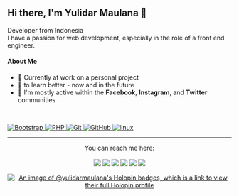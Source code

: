 ## Hi there, I'm Yulidar Maulana 👋

Developer from Indonesia <br>
I have a passion for web development, especially in the role of a front end engineer.

#### About Me

- 🔭 Currently at work on a personal project
- 🌱 to learn better - now and in the future
- 💬 I'm mostly active within the **Facebook**, **Instagram**, and **Twitter** communities
<br>

<a href="https://getbootstrap.com/" target="_blank"> <img src="https://img.shields.io/badge/Bootstrap-764AF1?style=for-the-badge&logo=bootstrap&logoColor=white" alt="Bootstrap"/> </a>
<a href="https://vanilla-js.com/" target="_blank"> <img src="https://img.shields.io/badge/Javascript-yellow?style=for-the-badge&logo=javascript&logoColor=white" alt="PHP"/> </a>
<a href="https://git-scm.com/" target="_blank"> <img src="https://img.shields.io/badge/GIT-E44C30?style=for-the-badge&logo=git&logoColor=white" alt="Git"/> </a>
<a href="https://github.com/" target="_blank"> <img src="https://img.shields.io/badge/GitHub-100000?style=for-the-badge&logo=github&logoColor=white" alt="GitHub"/>
<a href="https://www.linux.org/" target="_blank"> <img src="https://img.shields.io/badge/Linux-FCC624?style=for-the-badge&logo=linux&logoColor=black" alt="linux"/> </a>
<!-- <a href="https://reactjs.org/" target="_blank"> <img src="https://img.shields.io/badge/Reactjs-blue?style=for-the-badge&logo=React&logoColor=white" alt="PHP"/> </a> -->
<!-- <a href="https://getbootstrap.com/" target="_blank"> <img src="https://img.shields.io/badge/Tailwindcss-blue?style=for-the-badge&logo=tailwindcss&logoColor=white" alt="Tailwindcss"/> </a> -->
<!-- <a href="https://php.com/" target="_blank"> <img src="https://img.shields.io/badge/PHP-lightgrey?style=for-the-badge&logo=php&logoColor=white" alt="PHP"/> </a>
<a href="https://laravel.com/" target="_blank"> <img src="https://img.shields.io/badge/LARAVEL-E44C30?style=for-the-badge&logo=laravel&logoColor=white" alt="Laravel"/> </a> -->

<!-- ![HTML](https://img.shields.io/badge/HTML-Intermediate-lightblue)
![CSS](https://img.shields.io/badge/CSS-Intermediate-lightblue)
![JavaScript](https://img.shields.io/badge/JavaScript-Intermediate-lightblue)
![Bootstrap](https://img.shields.io/badge/Bootstrap-Intermediate-purple)
![Tailwind](https://img.shields.io/badge/Tailwind-Beginner-blue)
![React](https://img.shields.io/badge/React-Beginner-blue) -->
<!-- ![PHP](https://img.shields.io/badge/PHP-Intermediate-lightblue) -->

---

<div align="center">
<!--   <img src="https://img.shields.io/badge/javascript%20-%23323330.svg?&style=for-the-badge&logo=javascript&logoColor=%23F7DF1E"/>
  <img src="https://img.shields.io/badge/php%20-%23007ACC.svg?&style=for-the-badge&logo=php&logoColor=white"/>
  <img src="https://img.shields.io/badge/React-777BB4?style=for-the-badge&logo=react&logoColor=white"/>
  <img src="https://img.shields.io/badge/git-%23EA4335?&style=for-the-badge&logo=git&logoColor=white"/>
  <img src="https://img.shields.io/badge/postman-009639?&style=for-the-badge&logo=postman&logoColor=white"/>
  <img src="https://img.shields.io/badge/laravel-%23EA4335?&style=for-the-badge&logo=laravel&logoColor=white"/>
  <img src="https://img.shields.io/badge/ubuntu-%23EA4335?&style=for-the-badge&logo=ubuntu&logoColor=white"/>
  <br><br> -->

  You can reach me here:<br><br>
  <a href="https://www.linkedin.com/in/yulidar-maulana/" style="text-decoration: none;">
    <img src="https://img.shields.io/badge/linkedin%20me%20here-%2326A5E4?&style=for-the-badge&logo=linkedin&logoColor=white"/>
  </a>
  <a href="mailto:maulanayulidar@gmail.com" style="text-decoration: none;">
    <img src="https://img.shields.io/badge/email%20me%20here-%23EA4335?&style=for-the-badge&logo=gmail&logoColor=white"/>
  </a>
  <a href="https://t.me/yulidarmaulana" style="text-decoration: none;">
    <img src="https://img.shields.io/badge/telegram-%2326A5E4?&style=for-the-badge&logo=telegram&logoColor=white"/>
  </a>
  <a href="https://www.facebook.com/profile.php?id=100011659283224" style="text-decoration: none;">
    <img src="https://img.shields.io/badge/facebook-%231DA1F2?&style=for-the-badge&logo=facebook&logoColor=white"/>
  </a>
  <a href="https://twitter.com/thxsinsomnia" style="text-decoration: none;">
    <img src="https://img.shields.io/badge/twitter-%231DA1F2?&style=for-the-badge&logo=twitter&logoColor=white"/>
  </a>
  <a href="https://instagram.com/yulidarmaulana" style="text-decoration: none;">
    <img src="https://img.shields.io/badge/instagram-%23E4405F?&style=for-the-badge&logo=instagram&logoColor=white"/>
  </a>

[![An image of @yulidarmaulana's Holopin badges, which is a link to view their full Holopin profile](https://holopin.me/yulidarmaulana)](https://holopin.io/@yulidarmaulana)
</div>

<!-- ### Github Statistic Overall
<details>
<summary>Click to details statistic of repository</summary>
<br>
<p align="center">
<a href="https://github.com/dimasmds">
  <img height="180em" src="https://github-readme-stats-eight-theta.vercel.app/api?username=yulidarmaulana&show_icons=true&theme=algolia&include_all_commits=true&count_private=true"/>
  <img height="180em" src="https://github-readme-stats-eight-theta.vercel.app/api/top-langs/?username=yulidarmaulana&layout- 😄 Pronouns: he/him=compact&langs_count=8&theme=algolia"/>
</a>
</p>
</details> -->

<!-- ### Languages and Tools:

[<img align="left" alt="Visual Studio Code" width="26px" src="https://raw.githubusercontent.com/github/explore/80688e429a7d4ef2fca1e82350fe8e3517d3494d/topics/visual-studio-code/visual-studio-code.png" />]()
[<img align="left" alt="HTML5" width="26px" src="https://raw.githubusercontent.com/github/explore/80688e429a7d4ef2fca1e82350fe8e3517d3494d/topics/html/html.png" />]()
[<img align="left" alt="JavaScript" width="26px" src="https://raw.githubusercontent.com/github/explore/80688e429a7d4ef2fca1e82350fe8e3517d3494d/topics/javascript/javascript.png" />]()
[<img align="left" alt="PHP" width="26px" src="https://raw.githubusercontent.com/github/explore/80688e429a7d4ef2fca1e82350fe8e3517d3494d/topics/php/php.png" />]()
[<img align="left" alt="SQL" width="26px" src="https://raw.githubusercontent.com/github/explore/80688e429a7d4ef2fca1e82350fe8e3517d3494d/topics/sql/sql.png" />]()
[<img align="left" alt="MySQL" width="26px" src="https://raw.githubusercontent.com/github/explore/80688e429a7d4ef2fca1e82350fe8e3517d3494d/topics/mysql/mysql.png" />]()
[<img align="left" alt="Git" width="26px" src="https://raw.githubusercontent.com/github/explore/80688e429a7d4ef2fca1e82350fe8e3517d3494d/topics/git/git.png" />]()
[<img align="left" alt="GitHub" width="26px" src="https://raw.githubusercontent.com/github/explore/78df643247d429f6cc873026c0622819ad797942/topics/github/github.png" />]()
[<img align="left" alt="Terminal" width="26px" src="https://raw.githubusercontent.com/github/explore/80688e429a7d4ef2fca1e82350fe8e3517d3494d/topics/terminal/terminal.png" />]()
[<img align="left" alt="Linux" width="26px" src="https://raw.githubusercontent.com/github/explore/80688e429a7d4ef2fca1e82350fe8e3517d3494d/topics/linux/linux.png" />]()

<br/>

<br/> -->

<!-- <div align="center">
	<img src="https://media.giphy.com/media/uVRmdhTCaWhH2/giphy.gif">
	<img src="https://media.giphy.com/media/8YZirtPwOyXuGnhRBq/giphy.gif">
</div> -->

<!-- **yulidarmaulana/yulidarmaulana** is a ✨ _special_ ✨ repository because its `README.md` (this file) appears on your GitHub profile.

<!--
- 🔭 I’m currently working on ...
- 🌱 I’m currently learning ...
- 👯 I’m looking to collaborate on ...
- 🤔 I’m looking for help with ...
- 💬 Ask me about ...
- 📫 How to reach me: ...
- 😄 Pronouns: ...
- ⚡ Fun fact: ...
--!>
